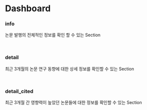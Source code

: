 # Dashboard
### info
논문 발행의 전체적인 정보를 확인 할 수 있는 Section

&nbsp;

### detail
최근 3개월의 논문 연구 동향에 대한 상세 정보를 확인할 수 있는 Section

&nbsp;

### detail_cited
최근 3개월 간 영향력이 높았던 논문들에 대한 정보를 확인할 수 있는 Section



